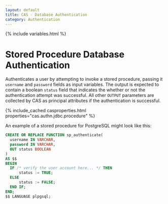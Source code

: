 ```yaml
---
layout: default
title: CAS - Database Authentication
category: Authentication
---
```

{% include variables.html %}

# Stored Procedure Database Authentication

Authenticates a user by attempting to invoke a stored procedure, passing it `username` and `password`
fields as input variables. The output is expected to contain a boolean `status` field that indicates the
whether or not the authentication attempt was successful. All other `OUTPUT` parameters are collected by CAS
as principal attributes if the authentication is successful.

{% include_cached casproperties.html properties="cas.authn.jdbc.procedure" %}

An example of a stored procedure for PostgreSQL might look like this:

```sql
CREATE OR REPLACE FUNCTION sp_authenticate(
  username IN VARCHAR,
  password IN VARCHAR,
  OUT status BOOLEAN
)
AS $$
BEGIN
  IF /* verify the user account here... */ THEN
      status := TRUE;
  ELSE
      status := FALSE;
  END IF;
END;
$$ LANGUAGE plpgsql;
```
